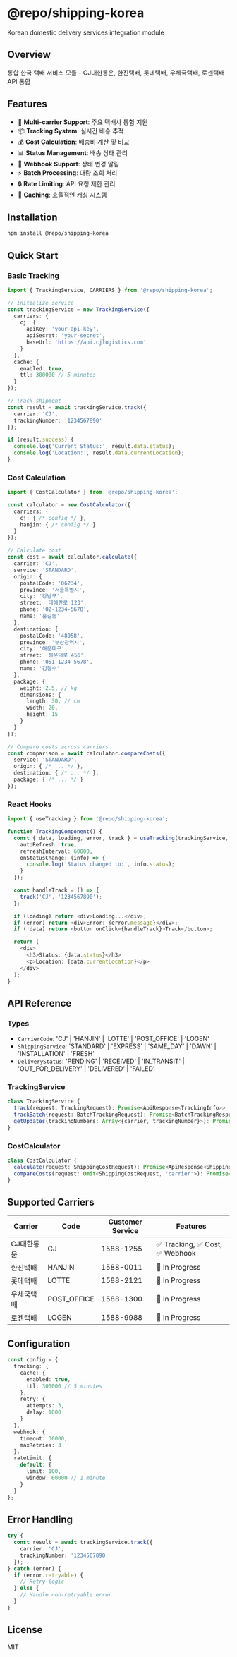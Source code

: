 # @repo/shipping-korea

Korean domestic delivery services integration module

## Overview

통합 한국 택배 서비스 모듈 - CJ대한통운, 한진택배, 롯데택배, 우체국택배, 로젠택배 API 통합

## Features

- 🚚 **Multi-carrier Support**: 주요 택배사 통합 지원
- 📦 **Tracking System**: 실시간 배송 추적
- 💰 **Cost Calculation**: 배송비 계산 및 비교
- 📊 **Status Management**: 배송 상태 관리
- 🔔 **Webhook Support**: 상태 변경 알림
- ⚡ **Batch Processing**: 대량 조회 처리
- 🔒 **Rate Limiting**: API 요청 제한 관리
- 💾 **Caching**: 효율적인 캐싱 시스템

## Installation

```bash
npm install @repo/shipping-korea
```

## Quick Start

### Basic Tracking

```typescript
import { TrackingService, CARRIERS } from '@repo/shipping-korea';

// Initialize service
const trackingService = new TrackingService({
  carriers: {
    cj: {
      apiKey: 'your-api-key',
      apiSecret: 'your-secret',
      baseUrl: 'https://api.cjlogistics.com'
    }
  },
  cache: {
    enabled: true,
    ttl: 300000 // 5 minutes
  }
});

// Track shipment
const result = await trackingService.track({
  carrier: 'CJ',
  trackingNumber: '1234567890'
});

if (result.success) {
  console.log('Current Status:', result.data.status);
  console.log('Location:', result.data.currentLocation);
}
```

### Cost Calculation

```typescript
import { CostCalculator } from '@repo/shipping-korea';

const calculator = new CostCalculator({
  carriers: {
    cj: { /* config */ },
    hanjin: { /* config */ }
  }
});

// Calculate cost
const cost = await calculator.calculate({
  carrier: 'CJ',
  service: 'STANDARD',
  origin: {
    postalCode: '06234',
    province: '서울특별시',
    city: '강남구',
    street: '테헤란로 123',
    phone: '02-1234-5678',
    name: '홍길동'
  },
  destination: {
    postalCode: '48058',
    province: '부산광역시',
    city: '해운대구',
    street: '해운대로 456',
    phone: '051-1234-5678',
    name: '김철수'
  },
  package: {
    weight: 2.5, // kg
    dimensions: {
      length: 30, // cm
      width: 20,
      height: 15
    }
  }
});

// Compare costs across carriers
const comparison = await calculator.compareCosts({
  service: 'STANDARD',
  origin: { /* ... */ },
  destination: { /* ... */ },
  package: { /* ... */ }
});
```

### React Hooks

```typescript
import { useTracking } from '@repo/shipping-korea';

function TrackingComponent() {
  const { data, loading, error, track } = useTracking(trackingService, {
    autoRefresh: true,
    refreshInterval: 60000,
    onStatusChange: (info) => {
      console.log('Status changed to:', info.status);
    }
  });

  const handleTrack = () => {
    track('CJ', '1234567890');
  };

  if (loading) return <div>Loading...</div>;
  if (error) return <div>Error: {error.message}</div>;
  if (!data) return <button onClick={handleTrack}>Track</button>;

  return (
    <div>
      <h3>Status: {data.status}</h3>
      <p>Location: {data.currentLocation}</p>
    </div>
  );
}
```

## API Reference

### Types

- `CarrierCode`: 'CJ' | 'HANJIN' | 'LOTTE' | 'POST_OFFICE' | 'LOGEN'
- `ShippingService`: 'STANDARD' | 'EXPRESS' | 'SAME_DAY' | 'DAWN' | 'INSTALLATION' | 'FRESH'
- `DeliveryStatus`: 'PENDING' | 'RECEIVED' | 'IN_TRANSIT' | 'OUT_FOR_DELIVERY' | 'DELIVERED' | 'FAILED'

### TrackingService

```typescript
class TrackingService {
  track(request: TrackingRequest): Promise<ApiResponse<TrackingInfo>>
  trackBatch(request: BatchTrackingRequest): Promise<BatchTrackingResponse>
  getUpdates(trackingNumbers: Array<{carrier, trackingNumber}>): Promise<Map<string, TrackingInfo>>
}
```

### CostCalculator

```typescript
class CostCalculator {
  calculate(request: ShippingCostRequest): Promise<ApiResponse<ShippingCostResponse>>
  compareCosts(request: Omit<ShippingCostRequest, 'carrier'>): Promise<ShippingCostResponse[]>
}
```

## Supported Carriers

| Carrier | Code | Customer Service | Features |
|---------|------|------------------|----------|
| CJ대한통운 | CJ | 1588-1255 | ✅ Tracking, ✅ Cost, ✅ Webhook |
| 한진택배 | HANJIN | 1588-0011 | 🚧 In Progress |
| 롯데택배 | LOTTE | 1588-2121 | 🚧 In Progress |
| 우체국택배 | POST_OFFICE | 1588-1300 | 🚧 In Progress |
| 로젠택배 | LOGEN | 1588-9988 | 🚧 In Progress |

## Configuration

```typescript
const config = {
  tracking: {
    cache: {
      enabled: true,
      ttl: 300000 // 5 minutes
    },
    retry: {
      attempts: 3,
      delay: 1000
    }
  },
  webhook: {
    timeout: 30000,
    maxRetries: 3
  },
  rateLimit: {
    default: {
      limit: 100,
      window: 60000 // 1 minute
    }
  }
};
```

## Error Handling

```typescript
try {
  const result = await trackingService.track({
    carrier: 'CJ',
    trackingNumber: '1234567890'
  });
} catch (error) {
  if (error.retryable) {
    // Retry logic
  } else {
    // Handle non-retryable error
  }
}
```

## License

MIT